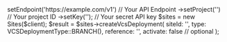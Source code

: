 <?php

use Appwrite\Client;
use Appwrite\Services\Sites;
use Appwrite\Enums\VCSDeploymentType;

$client = (new Client())
    ->setEndpoint('https://example.com/v1') // Your API Endpoint
    ->setProject('<YOUR_PROJECT_ID>') // Your project ID
    ->setKey('<YOUR_API_KEY>'); // Your secret API key

$sites = new Sites($client);

$result = $sites->createVcsDeployment(
    siteId: '<SITE_ID>',
    type: VCSDeploymentType::BRANCH(),
    reference: '<REFERENCE>',
    activate: false // optional
);